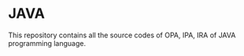 # JAVA
This repository contains all the source codes of OPA, IPA, IRA of JAVA programming language.
